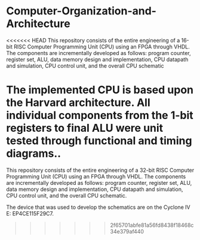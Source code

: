 # Computer-Organization-and-Architecture
<<<<<<< HEAD
This repository consists of the entire engineering  of a 16-bit RISC Computer Programming Unit (CPU) using an FPGA through VHDL. The components are incrementally developed as follows: program counter, register set, ALU, data memory design and implementation, CPU datapath and simulation, CPU control unit, and the overall CPU schematic 

The implemented CPU is based upon the Harvard architecture. All individual components from the 1-bit registers to final ALU were unit tested through functional and timing diagrams..
=======
This repository consists of the entire engineering  of a 32-bit RISC Computer Programming Unit (CPU) using an FPGA through VHDL. The components are incrementally developed as follows: program counter, register set, ALU, data memory design and implementation, CPU datapath and simulation, CPU control unit, and the overall CPU schematic.

The device that was used to develop the schematics are on the Cyclone IV E: EP4CE115F29C7. 
>>>>>>> 2f65701abfe81a56fd8438f18468c34e379af440
